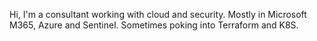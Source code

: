 Hi, I'm a consultant working with cloud and security. Mostly in Microsoft M365, Azure and Sentinel. Sometimes poking into Terraform and K8S.


<!---
islaitin/islaitin is a ✨ special ✨ repository because its `README.md` (this file) appears on your GitHub profile.
You can click the Preview link to take a look at your changes.
--->
